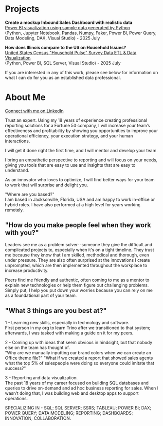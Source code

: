 # Projects


**Create a mockup Inbound Sales Dashboard with realistic data**  
[Power BI visualization using sample data generated by Python](https://github.com/christophermichaelcollins99/CMC_InboundSales_Dashboard)  
(Python, Jupyter Notebook, Pandas, Numpy, Faker, Power BI, Power Query, Data Modeling, DAX, Visual Studio) - 2025 July

**How does Illinois compare to the US on Household Issues?**  
[United States Census "Household Pulse" Survey Data ETL & Data Visualization](https://github.com/christophermichaelcollins99/CMC_CensusDataImport_Python)  
(Python, Power BI, SQL Server, Visual Studio) - 2025 July

If you are interested in any of this work, please see below for information on what I can do for you as an established data professional.

# About Me

[Connect with me on LinkedIn](https://www.linkedin.com/in/christophermichaelcollins99/)

Trust an expert.  Using my 18 years of experience creating professional reporting solutions for a Fortune 50 company, I will increase your team’s effectiveness and profitability by showing you opportunities to improve your operational efficiency, your execution strategy, and your human interactions. 

I will get it done right the first time, and I will mentor and develop your team.

I bring an empathetic perspective to reporting and will focus on your needs, giving you tools that are easy to use and insights that are easy to understand.  

As an innovator who loves to optimize, I will find better ways for your team to work that will surprise and delight you.

"Where are you based?"  
I am based in Jacksonville, Florida, USA and am happy to work in-office or hybrid roles.  I have also performed at a high level for years working remotely.

## "How do you make people feel when they work with you?"  
Leaders see me as a problem solver--someone they give the difficult and complicated projects to, especially when it's on a tight timeline.  They trust me because they know that I am skilled, methodical and thorough, even under pressure.  They are also often surprised at the innovations I create unprompted, which are then implemented throughout the workplace to increase productivity.    
  
Peers find me friendly and authentic, often coming to me as a mentor to explain new technologies or help them figure out challenging problems.  Simply put, I help you put down your worries because you can rely on me as a foundational part of your team.

## "What 3 things are you best at?"  
1 - Learning new skills, especially in technology and software.    
First person in my org to learn Trino after we transitioned to that system; afterwards, I was tasked with making a guide on it for my peers.

2 - Coming up with ideas that seem obvious in hindsight, but that nobody else on the team has thought of.  
"Why are we manually inputting our brand colors when we can create an Office theme file?"  "What if we created a report that showed sales agents what the top 5% of salespeople were doing so everyone could imitate that success?"

3 - Reporting and data visualization.  
The past 18 years of my career focused on building SQL databases and queries to drive on-demand and ad hoc business reporting for sales.  When I wasn't doing that, I was building web and desktop apps to support operations.


SPECIALIZING IN - SQL; SQL SERVER; SSRS; TABLEAU; POWER BI; DAX; POWER QUERY; DATA MODELING; REPORTING; DASHBOARDS; INNOVATION; COLLABORATION.



<!--
**christophermichaelcollins99/christophermichaelcollins99** is a ✨ _special_ ✨ repository because its `README.md` (this file) appears on your GitHub profile.

Here are some ideas to get you started:

- 🔭 I’m currently working on ...
- 🌱 I’m currently learning ...
- 👯 I’m looking to collaborate on ...
- 🤔 I’m looking for help with ...
- 💬 Ask me about ...
- 📫 How to reach me: ...
- 😄 Pronouns: ...
- ⚡ Fun fact: ...
-->
